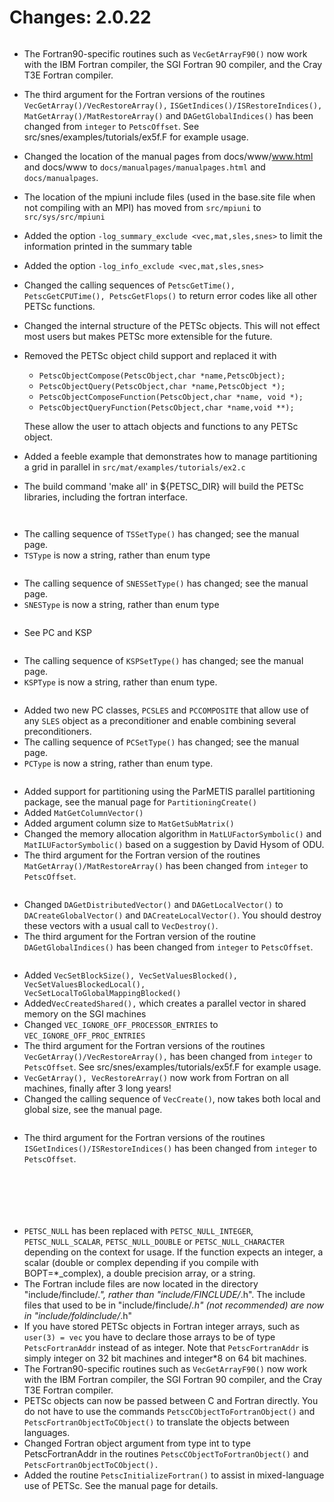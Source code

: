 # Changes: 2.0.22

```{rubric} General:
```

- The Fortran90-specific routines such as `VecGetArrayF90()` now
  work with the IBM Fortran compiler, the SGI Fortran 90 compiler,
  and the Cray T3E Fortran compiler.

- The third argument for the Fortran versions of the routines
  `VecGetArray()/VecRestoreArray(),`
  `ISGetIndices()/ISRestoreIndices(),             MatGetArray()/MatRestoreArray()`
  and `DAGetGlobalIndices()` has been changed from `integer` to
  `PetscOffset`. See src/snes/examples/tutorials/ex5f.F for
  example usage.

- Changed the location of the manual pages from docs/www/www.html
  and docs/www to `docs/manualpages/manualpages.html` and
  `docs/manualpages`.

- The location of the mpiuni include files (used in the base.site
  file when not compiling with an MPI) has moved from `src/mpiuni`
  to `src/sys/src/mpiuni`

- Added the option `-log_summary_exclude <vec,mat,sles,snes>` to
  limit the information printed in the summary table

- Added the option `-log_info_exclude <vec,mat,sles,snes>`

- Changed the calling sequences of
  `PetscGetTime(),             PetscGetCPUTime(), PetscGetFlops()`
  to return error codes like all other PETSc functions.

- Changed the internal structure of the PETSc objects. This will not
  effect most users but makes PETSc more extensible for the future.

- Removed the PETSc object child support and replaced it with

  - `PetscObjectCompose(PetscObject,char *name,PetscObject);`
  - `PetscObjectQuery(PetscObject,char *name,PetscObject *);`
  - `PetscObjectComposeFunction(PetscObject,char *name, void *);`
  - `PetscObjectQueryFunction(PetscObject,char *name,void **);`

  These allow the user to attach objects and functions to any PETSc
  object.

- Added a feeble example that demonstrates how to manage
  partitioning a grid in parallel in
  `src/mat/examples/tutorials/ex2.c`

- The build command 'make all' in \$\{PETSC_DIR} will build the PETSc
  libraries, including the fortran interface.

```{rubric} AO (Application Orderings):
```

```{rubric} TS (Timestepping Solvers):
```

- The calling sequence of `TSSetType()` has changed; see the
  manual page.
- `TSType` is now a string, rather than enum type

```{rubric} SNES (Nonlinear Solvers):
```

- The calling sequence of `SNESSetType()` has changed; see the
  manual page.
- `SNESType` is now a string, rather than enum type

```{rubric} SLES (Linear Solvers):
```

- See PC and KSP

```{rubric} KSP (Krylov Subspace Methods):
```

- The calling sequence of `KSPSetType()` has changed; see the
  manual page.
- `KSPType` is now a string, rather than enum type.

```{rubric} PC (Preconditioners):
```

- Added two new PC classes, `PCSLES` and `PCCOMPOSITE` that
  allow use of any `SLES` object as a preconditioner and enable
  combining several preconditioners.
- The calling sequence of `PCSetType()` has changed; see the
  manual page.
- `PCType` is now a string, rather than enum type.

```{rubric} MAT (Matrices):
```

- Added support for partitioning using the ParMETIS parallel
  partitioning package, see the manual page for
  `PartitioningCreate()`
- Added `MatGetColumnVector()`
- Added argument column size to `MatGetSubMatrix()`
- Changed the memory allocation algorithm in
  `MatLUFactorSymbolic()` and `MatILUFactorSymbolic()` based on
  a suggestion by David Hysom of ODU.
- The third argument for the Fortran version of the routines
  `MatGetArray()/MatRestoreArray()` has been changed from
  `integer` to `PetscOffset`.

```{rubric} DA (Distributed Arrays):
```

- Changed `DAGetDistributedVector()` and `DAGetLocalVector()` to
  `DACreateGlobalVector()` and `DACreateLocalVector()`. You
  should destroy these vectors with a usual call to
  `VecDestroy()`.
- The third argument for the Fortran version of the routine
  `DAGetGlobalIndices()` has been changed from `integer` to
  `PetscOffset`.

```{rubric} VEC (Vectors):
```

- Added
  `VecSetBlockSize(), VecSetValuesBlocked(),             VecSetValuesBlockedLocal(),             VecSetLocalToGlobalMappingBlocked()`
- Added`VecCreatedShared(),` which creates a parallel vector in
  shared memory on the SGI machines
- Changed `VEC_IGNORE_OFF_PROCESSOR_ENTRIES` to
  `VEC_IGNORE_OFF_PROC_ENTRIES`
- The third argument for the Fortran versions of the routines
  `VecGetArray()/VecRestoreArray(),` has been changed from
  `integer` to `PetscOffset`. See
  src/snes/examples/tutorials/ex5f.F for example usage.
- `VecGetArray(), VecRestoreArray()` now work from Fortran on all
  machines, finally after 3 long years!
- Changed the calling sequence of `VecCreate()`, now takes both
  local and global size, see the manual page.

```{rubric} IS (Index Sets):
```

- The third argument for the Fortran versions of the routines
  `ISGetIndices()/ISRestoreIndices()` has been changed from
  `integer` to `PetscOffset`.

```{rubric} Draw (Graphics):
```

```{rubric} Viewers:
```

```{rubric} System:
```

```{rubric} Error Handling:
```

```{rubric} Event Logging:
```

```{rubric} Fortran Interface:
```

- `PETSC_NULL` has been replaced with `PETSC_NULL_INTEGER`,
  `PETSC_NULL_SCALAR`, `PETSC_NULL_DOUBLE` or
  `PETSC_NULL_CHARACTER` depending on the context for usage. If
  the function expects an integer, a scalar (double or complex
  depending if you compile with BOPT=\*\_complex), a double precision
  array, or a string.
- The Fortran include files are now located in the directory
  "include/finclude/*.", rather than "include/FINCLUDE/*.h". The
  include files that used to be in "include/finclude/*.h" (not
  recommended) are now in "include/foldinclude/*.h"
- If you have stored PETSc objects in Fortran integer arrays, such
  as `user(3) = vec` you have to declare those arrays to be of
  type `PetscFortranAddr` instead of as integer. Note that
  `PetscFortranAddr` is simply integer on 32 bit machines and
  integer\*8 on 64 bit machines.
- The Fortran90-specific routines such as `VecGetArrayF90()` now
  work with the IBM Fortran compiler, the SGI Fortran 90 compiler,
  and the Cray T3E Fortran compiler.
- PETSc objects can now be passed between C and Fortran directly.
  You do not have to use the commands
  `PetscCObjectToFortranObject()` and
  `PetscFortranObjectToCObject()` to translate the objects between
  languages.
- Changed Fortran object argument from type int to type
  PetscFortranAddr in the routines `PetscCObjectToFortranObject()`
  and `PetscFortranObjectToCObject().`
- Added the routine `PetscInitializeFortran()` to assist in
  mixed-language use of PETSc. See the manual page for details.
